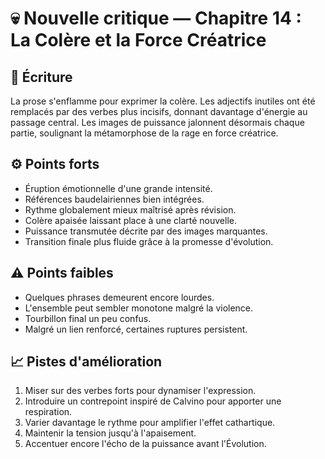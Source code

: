 # 💀 Nouvelle critique — Chapitre 14 : La Colère et la Force Créatrice

## 🧠 Écriture
La prose s'enflamme pour exprimer la colère. Les adjectifs inutiles ont été remplacés par des verbes plus incisifs, donnant davantage d'énergie au passage central. Les images de puissance jalonnent désormais chaque partie, soulignant la métamorphose de la rage en force créatrice.

## ⚙️ Points forts
- Éruption émotionnelle d'une grande intensité.
- Références baudelairiennes bien intégrées.
- Rythme globalement mieux maîtrisé après révision.
- Colère apaisée laissant place à une clarté nouvelle.
- Puissance transmutée décrite par des images marquantes.
- Transition finale plus fluide grâce à la promesse d'évolution.

## ⚠️ Points faibles
- Quelques phrases demeurent encore lourdes.
- L'ensemble peut sembler monotone malgré la violence.
- Tourbillon final un peu confus.
- Malgré un lien renforcé, certaines ruptures persistent.

## 📈 Pistes d'amélioration
1. Miser sur des verbes forts pour dynamiser l'expression.
2. Introduire un contrepoint inspiré de Calvino pour apporter une respiration.
3. Varier davantage le rythme pour amplifier l'effet cathartique.
4. Maintenir la tension jusqu'à l'apaisement.
5. Accentuer encore l'écho de la puissance avant l'Évolution.

